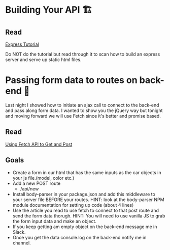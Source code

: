# Building Your API 🏗️

## Read

[Express Tutorial](https://scotch.io/tutorials/use-expressjs-to-deliver-html-files)

Do NOT do the tutorial but read through it to scan how to build an express server and serve up static html files.

# Passing form data to routes on back-end 📝

Last night I showed how to initiate an ajax call to connect to the back-end and pass along form data. I wanted to show you the jQuery way but tonight and moving forward we will use Fetch since it's better and promise based.

## Read

[Using Fetch API to Get and Post](https://dev.to/dev_amaz/using-fetch-api-to-get-and-post--1g7d)

## Goals

- Create a form in our html that has the same inputs as the car objects in your js file.(model, color etc.)
- Add a new POST route
  - /api/new
- Install body-parser in your package.json and add this middleware to your server file BEFORE your routes.
  HINT: look at the body-parser NPM module documentation for setting up code (about 4 lines)
- Use the article you read to use fetch to connect to that post route and send the form data thorugh.
  HINT: You will need to use vanilla JS to grab the form input data and make an object.
- If you keep getting am empty object on the back-end message me in Slack.
- Once you get the data console.log on the back-end notify me in channel.
